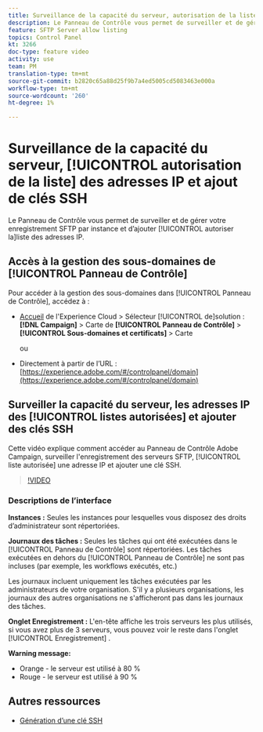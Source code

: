 ```yaml
---
title: Surveillance de la capacité du serveur, autorisation de la liste des adresses IP et ajout de clés SSH
description: Le Panneau de Contrôle vous permet de surveiller et de gérer votre enregistrement SFTP par instance et par liste autorisée d’adresses IP.
feature: SFTP Server allow listing
topics: Control Panel
kt: 3266
doc-type: feature video
activity: use
team: PM
translation-type: tm+mt
source-git-commit: b2820c65a88d25f9b7a4ed5005cd5083463e000a
workflow-type: tm+mt
source-wordcount: '260'
ht-degree: 1%

---
```



# Surveillance de la capacité du serveur, [!UICONTROL autorisation de la liste] des adresses IP et ajout de clés SSH

Le Panneau de Contrôle vous permet de surveiller et de gérer votre enregistrement SFTP par instance et d’ajouter [!UICONTROL autoriser la]liste des adresses IP.

## Accès à la gestion des sous-domaines de [!UICONTROL Panneau de Contrôle]

Pour accéder à la gestion des sous-domaines dans [!UICONTROL Panneau de Contrôle], accédez à :

* [Accueil](https://experience.adobe.com/#/home) de l&#39;Experience Cloud > Sélecteur [!UICONTROL de]solution : **[!DNL Campaign]** > Carte de **[!UICONTROL Panneau de Contrôle]** > **[!UICONTROL Sous-domaines et certificats]** > Carte

   ou
* Directement à partir de l’URL : [https://experience.adobe.com/#/controlpanel/domain](https://experience.adobe.com/#/controlpanel/domain)

## Surveiller la capacité du serveur, les adresses IP des [!UICONTROL listes autorisées] et ajouter des clés SSH

Cette vidéo explique comment accéder au Panneau de Contrôle Adobe Campaign, surveiller l&#39;enregistrement des serveurs SFTP, [!UICONTROL liste autorisée] une adresse IP et ajouter une clé SSH.

>[!VIDEO](https://video.tv.adobe.com/v/27270?quality=12)

### Descriptions de l’interface

**Instances :** Seules les instances pour lesquelles vous disposez des droits d’administrateur sont répertoriées.

**Journaux des tâches :** Seules les tâches qui ont été exécutées dans le [!UICONTROL Panneau de Contrôle] sont répertoriées. Les tâches exécutées en dehors du [!UICONTROL Panneau de Contrôle] ne sont pas incluses (par exemple, les workflows exécutés, etc.)

Les journaux incluent uniquement les tâches exécutées par les administrateurs de votre organisation. S&#39;il y a plusieurs organisations, les journaux des autres organisations ne s&#39;afficheront pas dans les journaux des tâches.

**Onglet Enregistrement :** L&#39;en-tête affiche les trois serveurs les plus utilisés, si vous avez plus de 3 serveurs, vous pouvez voir le reste dans l&#39;onglet [!UICONTROL Enregistrement] .

**Warning message:**

* Orange - le serveur est utilisé à 80 %
* Rouge - le serveur est utilisé à 90 %

## Autres ressources

* [Génération d’une clé SSH](/help/acc/monitoring-campaign-classic/control-panel/generate-ssh-key.md)
